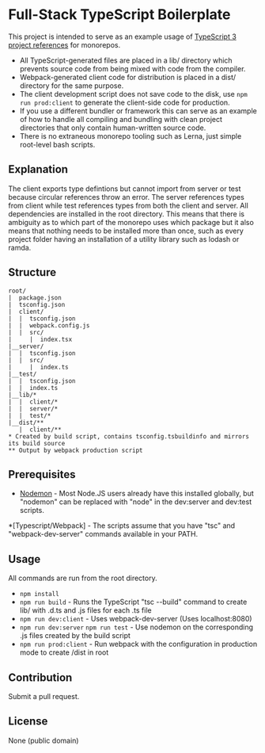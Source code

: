 # Full-Stack TypeScript Boilerplate

This project is intended to serve as an example usage of [TypeScript 3 project references](https://www.typescriptlang.org/docs/handbook/project-references.html) for monorepos.

* All TypeScript-generated files are placed in a lib/ directory which prevents source code from being mixed with code from the compiler.
* Webpack-generated client code for distribution is placed in a dist/ directory for the same purpose.
* The client development script does not save code to the disk, use `npm run prod:client` to generate the client-side code for production.
* If you use a different bundler or framework this can serve as an example of how to handle all compiling and bundling with clean project directories that only contain human-written source code.
* There is no extraneous monorepo tooling such as Lerna, just simple root-level bash scripts.

## Explanation

The client exports type defintions but cannot import from server or test because circular references throw an error. The server references types from client while test references types from both the client and server. All dependencies are installed in the root directory. This means that there is ambiguity as to which part of the monorepo uses which package but it also means that nothing needs to be installed more than once, such as every project folder having an installation of a utility library such as lodash or ramda.

## Structure

```
root/
|  package.json
|  tsconfig.json
|  client/
|  |  tsconfig.json
|  |  webpack.config.js
|  |  src/
|     |  index.tsx
|__server/
|  |  tsconfig.json
|  |  src/
|     |  index.ts
|__test/
|  |  tsconfig.json
|  |  index.ts
|__lib/*
|  |  client/*
|  |  server/*
|  |  test/*
|__dist/**
   |  client/**
* Created by build script, contains tsconfig.tsbuildinfo and mirrors its build source
** Output by webpack production script
```

## Prerequisites

* [Nodemon](https://www.npmjs.com/package/nodemon) - Most Node.JS users already have this installed globally, but "nodemon" can be replaced with "node" in the dev:server and dev:test scripts.

*[Typescript/Webpack] - The scripts assume that you have "tsc" and "webpack-dev-server" commands available in your PATH.

## Usage

All commands are run from the root directory.

* `npm install`
* `npm run build` - Runs the TypeScript "tsc --build" command to create lib/ with .d.ts and .js files for each .ts file
* `npm run dev:client` - Uses webpack-dev-server (Uses localhost:8080)
* `npm run dev:server`
  `npm run test` - Use nodemon on the corresponding .js files created by the build script
* `npm run prod:client` - Run webpack with the configuration in production mode to create /dist in root

## Contribution

Submit a pull request.

## License

None (public domain)